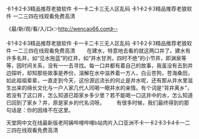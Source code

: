 卡1卡2卡3精品推荐老狼软件
卡一卡二卡三无人区乱码
卡1卡2卡3精品推荐老狼软件
一二三四在线观看免费高清


《最/新/观/看/入/口👉http://wencao66.com》--

卡1卡2卡3精品推荐老狼软件
卡一卡二卡三无人区乱码
卡1卡2卡3精品推荐老狼软件
一二三四在线观看免费高清
　　在建水，特意地去看的就这两口井了。建水有许多名井，如“见水拖蓝”的红井，如“井水甘洌，四时不绝”的小节井，即渊泉等等，因时间关系，没有一一去寻找。每一口井都有着自己的故事，我虽没有去到井边探听，却知那些故事是养份，溶解在水中滋养着一方人，白云苍狗，苍海桑田，如此祖祖辈辈，一直走到今天，这份源远流长的何止是井水呢，还有那从井水里滋生出来的绵长文化与一户人家几代人同喝一眼井水的亲情。有个词是“背井离乡”，若没有了这口井，怎么知道已距家乡多少里？若不能喝一口这井中的水，怎么知道已回到了家乡？井，原是家乡的代名词呀。
　　有很多时候，我们最终得到的那句话是：你的因缘不在这里。





天堂网中文在线最新版老阿姨哔哩哔哩b站肉片入口亚洲不卡一卡2卡3卡4卡一二三四在线观看免费高清
